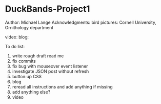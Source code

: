 # DuckBands-Project1

Author: Michael Lange
Acknowledgments:
bird pictures: Cornell University, Ornithology department

video:
blog:



To do list:
1) write rough draft read me
2) fix commits
3) fix bug with mouseover event listener
4) investigate JSON post without refresh
5) button up CSS
6) blog
7) reread all instructions and add anything if missing
8) add anything else?
9) video